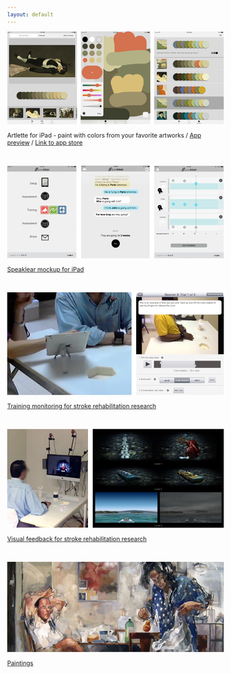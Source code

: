 ```yaml
---
layout: default
---
```


![alt text](/images/artlette/artlette.png "Artlette")

Artlette for iPad - paint with colors from your favorite artworks / [App preview](https://player.vimeo.com/video/146071354) / [Link to app store](https://itunes.apple.com/us/app/artlette/id1049210573)

<br>

![alt text](/images/speaklear/speaklear.jpg "Speaklear") 

[Speaklear mockup for iPad](/speech/)

<br>

![alt text](/images/trainingMonitoring/trainingMonitoring.png "Training monitoring") 

[Training monitoring for stroke rehabilitation research](/trainmonitor/)

<br>

![alt text](/images/feedback/feedback.png "Feedback") 

[Visual feedback for stroke rehabilitation research](/feedback/)

<br>

![alt text](/images/paintings/painting.png "Feedback")

[Paintings](/painting/)


